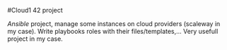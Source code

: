 #Cloud1 42 project

*Ansible* project, manage some instances on cloud providers (scaleway in my case).
Write playbooks roles with their files/templates,...
Very usefull project in my case.
